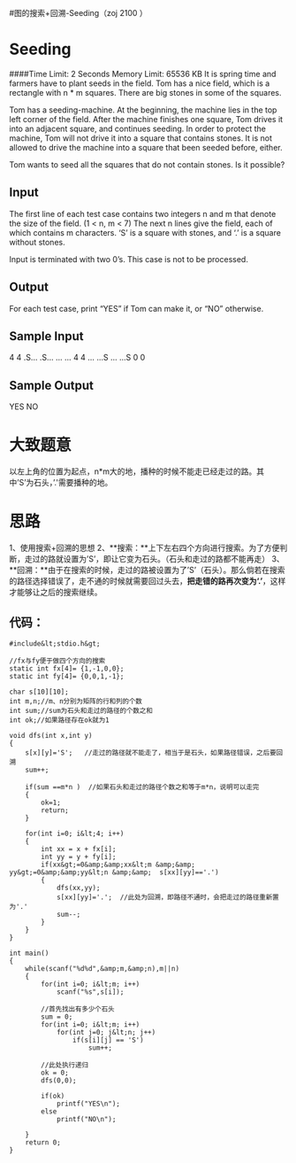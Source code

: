 #图的搜索+回溯-Seeding（zoj 2100 ）
# Seeding

####Time Limit: 2 Seconds Memory Limit: 65536 KB It is spring time and farmers have to plant seeds in the field. Tom has a nice field, which is a rectangle with n * m squares. There are big stones in some of the squares.

Tom has a seeding-machine. At the beginning, the machine lies in the top left corner of the field. After the machine finishes one square, Tom drives it into an adjacent square, and continues seeding. In order to protect the machine, Tom will not drive it into a square that contains stones. It is not allowed to drive the machine into a square that been seeded before, either.

Tom wants to seed all the squares that do not contain stones. Is it possible?

## Input

The first line of each test case contains two integers n and m that denote the size of the field. (1 &lt; n, m &lt; 7) The next n lines give the field, each of which contains m characters. ‘S’ is a square with stones, and ‘.’ is a square without stones.

Input is terminated with two 0’s. This case is not to be processed.

## Output

For each test case, print “YES” if Tom can make it, or “NO” otherwise.

## Sample Input

4 4 .S… .S… … … 4 4 … …S … …S 0 0

## Sample Output

YES NO

# 大致题意

以左上角的位置为起点，n*m大的地，播种的时候不能走已经走过的路。其中’S’为石头，’.'需要播种的地。

# 思路

1、使用搜索+回溯的思想 2、**搜索：**上下左右四个方向进行搜索。为了方便判断，走过的路就设置为’S’，即让它变为石头。（石头和走过的路都不能再走） 3、**回溯：**由于在搜索的时候，走过的路被设置为了’S’（石头）。那么倘若在搜索的路径选择错误了，走不通的时候就需要回过头去，**把走错的路再次变为‘.’**，这样才能够让之后的搜索继续。

## 代码：

```
#include&lt;stdio.h&gt;

//fx与fy便于做四个方向的搜索
static int fx[4]= {1,-1,0,0};
static int fy[4]= {0,0,1,-1};

char s[10][10];
int m,n;//m、n分别为矩阵的行和列的个数
int sum;//sum为石头和走过的路径的个数之和
int ok;//如果路径存在ok就为1

void dfs(int x,int y)
{
    s[x][y]='S';   //走过的路径就不能走了，相当于是石头，如果路径错误，之后要回溯
    sum++;

    if(sum ==m*n )  //如果石头和走过的路径个数之和等于m*n，说明可以走完
    {
        ok=1;
        return;
    }

    for(int i=0; i&lt;4; i++)
    {
        int xx = x + fx[i];
        int yy = y + fy[i];
        if(xx&gt;=0&amp;&amp;xx&lt;m &amp;&amp; yy&gt;=0&amp;&amp;yy&lt;n &amp;&amp;  s[xx][yy]=='.')
        {
            dfs(xx,yy);
            s[xx][yy]='.';  //此处为回溯，即路径不通时，会把走过的路径重新置为'.'
            sum--;
        }
    }
}

int main()
{
    while(scanf("%d%d",&amp;m,&amp;n),m||n)
    {
        for(int i=0; i&lt;m; i++)
            scanf("%s",s[i]);

        //首先找出有多少个石头
        sum = 0;
        for(int i=0; i&lt;m; i++)
            for(int j=0; j&lt;n; j++)
                if(s[i][j] == 'S')
                    sum++;

        //此处执行递归
        ok = 0;
        dfs(0,0);

        if(ok)
            printf("YES\n");
        else
            printf("NO\n");

    }
    return 0;
}


```